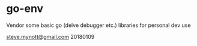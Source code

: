 # go-env
Vendor some basic go (delve debugger etc.) libraries for personal dev use

steve.mynott@gmail.com 20180109
